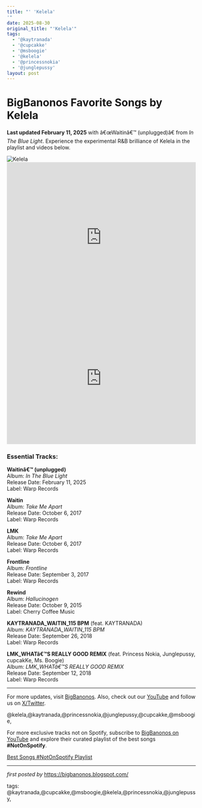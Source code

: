 ```yaml
---
title: "' 'Kelela'
'"
date: 2025-08-30
original_title: "'Kelela'"
tags:
  - '@kaytranada'
  - '@cupcakke'
  - '@msboogie'
  - '@kelela'
  - '@princessnokia'
  - '@junglepussy'
layout: post
---
```

<h1 >BigBanonos Favorite Songs by Kelela</h1> <p><strong>Last updated February 11, 2025</strong> with â€œWaitinâ€™ (unplugged)â€ from <em>In The Blue Light</em>. Experience the experimental R&B brilliance of Kelela in the playlist and videos below.</p> <!-- Featured Image -->
<div> <img src="https://i.scdn.co/image/ab6761610000e5eb6fa269e34810c08f562967de" alt="Kelela" />
</div> <!-- Featured 2025 YouTube Embed -->
<div> <iframe width="100%" height="400" src="https://www.youtube.com/embed/I-BBK5BEFxY" title="Kelela - Waitin' (Unplugged)" frameborder="0" allow="accelerometer; autoplay; clipboard-write; encrypted-media; gyroscope; picture-in-picture; web-share" allowfullscreen></iframe>
</div> <!-- Spotify Embed -->
<div> <iframe src="https://open.spotify.com/embed/playlist/47Lfj9T3BUk3ubGfpx4TMN?utm_source=generator" width="100%" height="352" frameborder="0" allowfullscreen="" allow="autoplay; clipboard-write; encrypted-media; fullscreen; picture-in-picture" loading="lazy"></iframe>
</div> <!-- Song Information -->
<h3>Essential Tracks:</h3>
<p><strong>Waitinâ€™ (unplugged)</strong><br>
Album: <em>In The Blue Light</em><br>
Release Date: February 11, 2025<br>
Label: Warp Records</p> <p><strong>Waitin</strong><br>
Album: <em>Take Me Apart</em><br>
Release Date: October 6, 2017<br>
Label: Warp Records</p> <p><strong>LMK</strong><br>
Album: <em>Take Me Apart</em><br>
Release Date: October 6, 2017<br>
Label: Warp Records</p> <p><strong>Frontline</strong><br>
Album: <em>Frontline</em><br>
Release Date: September 3, 2017<br>
Label: Warp Records</p> <p><strong>Rewind</strong><br>
Album: <em>Hallucinogen</em><br>
Release Date: October 9, 2015<br>
Label: Cherry Coffee Music</p> <p><strong>KAYTRANADA_WAITIN_115 BPM</strong> (feat. KAYTRANADA)<br>
Album: <em>KAYTRANADA_WAITIN_115 BPM</em><br>
Release Date: September 26, 2018<br>
Label: Warp Records</p> <p><strong>LMK_WHATâ€™S REALLY GOOD REMIX</strong> (feat. Princess Nokia, Junglepussy, cupcakKe, Ms. Boogie)<br>
Album: <em>LMK_WHATâ€™S REALLY GOOD REMIX</em><br>
Release Date: September 12, 2018<br>
Label: Warp Records</p> <hr />
<p>For more updates, visit <a href="https://bigbanonos.blogspot.com/" target="_blank">BigBanonos</a>. Also, check out our <a href="https://www.youtube.com/@BigBanonos" target="_blank">YouTube</a> and follow us on <a href="https://x.com/bigbanonos" target="_blank">X/Twitter</a>.</p> <!-- Tags -->
<p>@kelela,@kaytranada,@princessnokia,@junglepussy,@cupcakke,@msboogie,</p>


<!--Subscribe and Playlist Links-->
<div>
    <p>For more exclusive tracks not on Spotify, subscribe to <a href="https://www.youtube.com/@BigBanonos" target="_blank">BigBanonos on YouTube</a> and explore their curated playlist of the best songs <strong>#NotOnSpotify</strong>.</p>
    <p><a href="https://www.youtube.com/playlist?list=PLtuNtuTatqI0kFahUCbtbfenC_ET5O_tr" target="_blank">Best Songs #NotOnSpotify Playlist<br /></a></p></div>

<hr />

<p><em>first posted by</em> <a href="https://bigbanonos.blogspot.com/" rel="noopener" target="_new">https://bigbanonos.blogspot.com/</a></p>

<p>tags: @kaytranada,@cupcakke,@msboogie,@kelela,@princessnokia,@junglepussy,</p>
